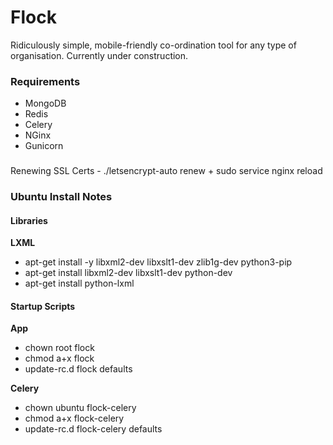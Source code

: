 # Flock

Ridiculously simple, mobile-friendly co-ordination tool for any type of organisation.
Currently under construction.

### Requirements

- MongoDB
- Redis
- Celery
- NGinx
- Gunicorn

###

Renewing SSL Certs - ./letsencrypt-auto renew + sudo service nginx reload

### Ubuntu Install Notes

#### Libraries

**LXML**

- apt-get install -y libxml2-dev libxslt1-dev zlib1g-dev python3-pip
- apt-get install libxml2-dev libxslt1-dev python-dev
- apt-get install python-lxml

#### Startup Scripts

**App**
- chown root flock
- chmod a+x flock
- update-rc.d flock defaults

**Celery**
- chown ubuntu flock-celery
- chmod a+x flock-celery
- update-rc.d flock-celery defaults
